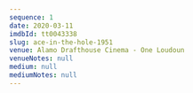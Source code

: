 ```yaml
---
sequence: 1
date: 2020-03-11
imdbId: tt0043338
slug: ace-in-the-hole-1951
venue: Alamo Drafthouse Cinema - One Loudoun
venueNotes: null
medium: null
mediumNotes: null
---
```



